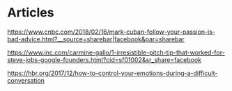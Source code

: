 # Articles

https://www.cnbc.com/2018/02/16/mark-cuban-follow-your-passion-is-bad-advice.html?__source=sharebar|facebook&par=sharebar


https://www.inc.com/carmine-gallo/1-irresistible-pitch-tip-that-worked-for-steve-jobs-google-founders.html?cid=sf01002&sr_share=facebook

https://hbr.org/2017/12/how-to-control-your-emotions-during-a-difficult-conversation
